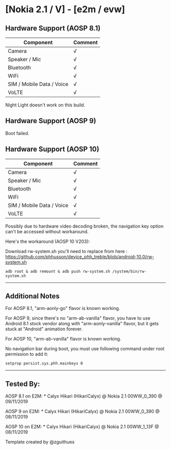 # [Nokia 2.1 / V] - [e2m / evw]

## Hardware Support (AOSP 8.1)

| Component                 |      Comment                                              |
|---------------------------|-----------------------------------------------------------|
| Camera                    | √                                                         |
| Speaker / Mic             | √                                                         |
| Bluetooth                 | √                                                         |
| WiFi                      | √                                                         |
| SIM / Mobile Data / Voice | √                                                         |
| VoLTE                     | √                                                         |

Night Light doesn't work on this build.

## Hardware Support (AOSP 9)

Boot failed.

## Hardware Support (AOSP 10)

| Component                 |      Comment                                              |
|---------------------------|-----------------------------------------------------------|
| Camera                    | √                                                         |
| Speaker / Mic             | √                                                         |
| Bluetooth                 | √                                                         |
| WiFi                      | √                                                         |
| SIM / Mobile Data / Voice | √                                                         |
| VoLTE                     | √                                                         |

Possibly due to hardware video decoding broken, the navigation key option can't be accessed without workaround.

Here's the workaround (AOSP 10 V203):

Download rw-system.sh you'll need to replace from here : https://github.com/phhusson/device_phh_treble/blob/android-10.0/rw-system.sh

`adb root & adb remount & adb push rw-system.sh /system/bin/rw-system.sh`

***
## Additional Notes

For AOSP 8.1, "arm-aonly-go" flavor is known working.

For AOSP 9, since there's no "arm-ab-vanilla" flavor, you have to use Android 8.1 stock vendor along with "arm-aonly-vanilla" flavor, but it gets stuck at "Android" animation forever.

For AOSP 10, "arm-ab-vanilla" flavor is known working.

No navigation bar during boot, you must use following command under root permission to add it:

`setprop persist.sys.phh.mainkeys 0`

***


## Tested By:

AOSP 8.1 on E2M: * Calyx Hikari (HikariCalyx) @ Nokia 2.1 00WW_0_390 @ 09/11/2019

AOSP 9 on E2M: * Calyx Hikari (HikariCalyx) @ Nokia 2.1 00WW_0_390 @ 08/11/2019

AOSP 10 on E2M: * Calyx Hikari (HikariCalyx) @ Nokia 2.1 00WW_1_13F @ 08/11/2019


Template created by @zguithues